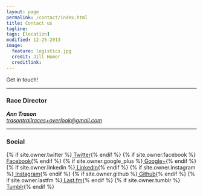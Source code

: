 ```yaml
---
layout: page
permalink: /contact/index.html
title: Contact us
tagline: 
tags: [location]
modified: 12-25-2013
image:
  feature: logistics.jpg
  credit: Jill Homer
  creditlink: 
---
```


<p class="lead">Get in touch!</p>

<hr>

### Race Director

<address>
  <strong>Ann Trason</strong><br>
  <a href="mailto:#">trasontrailraces+overlook@gmail.com</a>
</address>

<hr>

### Social

{% if site.owner.twitter %}<a href="http://twitter.com/{{ site.owner.twitter }}" class="author-social" target="_blank"><i class="icon-twitter"></i> Twitter</a>{% endif %}
{% if site.owner.facebook %}<a href="http://facebook.com/{{ site.owner.facebook }}" class="author-social" target="_blank"><i class="icon-facebook"></i> Facebook</a>{% endif %}
{% if site.owner.google_plus %}<a href="{{ site.owner.google_plus }}" class="author-social" target="_blank"><i class="icon-google-plus"></i> Google+</a>{% endif %}
{% if site.owner.linkedin %}<a href="http://linkedin.com/in/{{ site.owner.linkedin }}" class="author-social" target="_blank"><i class="icon-linkedin"></i> LinkedIn</a>{% endif %}
{% if site.owner.instagram %}<a href="http://instagram.com/{{ site.owner.instagram }}" class="author-social" target="_blank"><i class="icon-instagram"></i> Instagram</a>{% endif %}
{% if site.owner.github %}<a href="http://github.com/{{ site.owner.github }}" class="author-social" target="_blank"><i class="icon-github"></i> Github</a>{% endif %}
{% if site.owner.lastfm %}<a href="http://lastfm.com/{{ site.owner.lastfm }}" class="author-social" target="_blank"><i class="icon-lastfm"></i> Last.fm</a>{% endif %}
{% if site.owner.tumblr %}<a href="http://{{ site.owner.tumblr }}.tumblr.com" class="author-social" target="_blank"><i class="icon-tumblr"></i> Tumblr</a>{% endif %}


